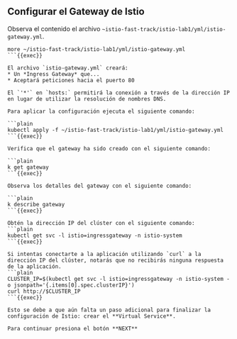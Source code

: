 ## Configurar el Gateway de Istio

Observa el contenido el archivo `~istio-fast-track/istio-lab1/yml/istio-gateway.yml`.

```plain
more ~/istio-fast-track/istio-lab1/yml/istio-gateway.yml
```{{exec}}

El archivo `istio-gateway.yml` creará:
* Un *Ingress Gateway* que...
* Aceptará peticiones hacia el puerto 80

El `'*'` en `hosts:` permitirá la conexión a través de la dirección IP en lugar de utilizar la resolución de nombres DNS.

Para aplicar la configuración ejecuta el siguiente comando:

```plain
kubectl apply -f ~/istio-fast-track/istio-lab1/yml/istio-gateway.yml
```{{exec}}

Verifica que el gateway ha sido creado con el siguiente comando:

```plain
k get gateway
```{{exec}}

Observa los detalles del gateway con el siguiente comando:

```plain
k describe gateway
```{{exec}}

Obtén la dirección IP del clúster con el siguiente comando:
```plain
kubectl get svc -l istio=ingressgateway -n istio-system
```{{exec}}

Si intentas conectarte a la aplicación utilizando `curl` a la dirección IP del clúster, notarás que no recibirás ninguna respuesta de la aplicación.
```plain
CLUSTER_IP=$(kubectl get svc -l istio=ingressgateway -n istio-system -o jsonpath='{.items[0].spec.clusterIP}')
curl http://$CLUSTER_IP
```{{exec}}

Esto se debe a que aún falta un paso adicional para finalizar la configuración de Istio: crear el **Virtual Service**.

Para continuar presiona el botón **NEXT**
